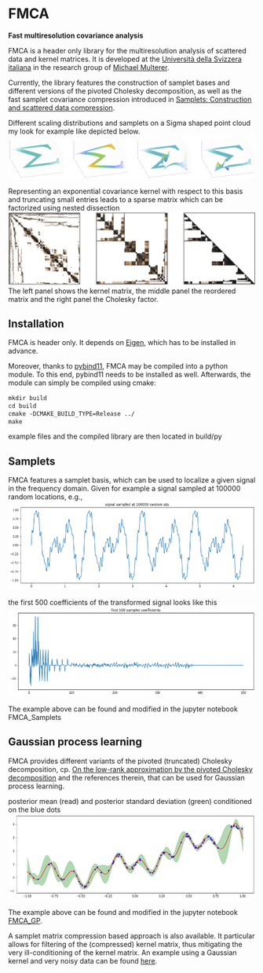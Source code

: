 # FMCA
**Fast multiresolution covariance analysis**

FMCA is a header only library for the multiresolution analysis of scattered data and kernel matrices. It is developed
at the [Università della Svizzera italiana](https://www.usi.ch) in the research group of [Michael Multerer](http://usi.to/3ps).

Currently, the library features the construction of samplet bases and different versions of the pivoted Cholesky decomposition,
as well as the fast samplet covariance compression introduced in 
[Samplets: Construction and scattered data compression](https://doi.org/10.1016/j.jcp.2022.111616).

Different scaling distributions and samplets on a Sigma shaped point cloud my look for example like depicted below.
![What is this](assets/samplets.png)

Representing an exponential covariance kernel with respect to this basis and truncating small entries leads to a sparse matrix
which can be factorized using nested dissection
![What is this](assets/compressed_kernel.png)
The left panel shows the kernel matrix, the middle panel the reordered matrix and the right panel the Cholesky factor.


## Installation
FMCA is header only. It depends on [Eigen](https://eigen.tuxfamily.org),
which has to be installed in advance.

Moreover, thanks to [pybind11](https://github.com/pybind/pybind11), FMCA may be compiled into a python module.
To this end, pybind11 needs to be installed as well. Afterwards, the module can simply be compiled using cmake:
```
mkdir build
cd build
cmake -DCMAKE_BUILD_TYPE=Release ../
make
```
example files and the compiled library are then located in build/py

## Samplets

FMCA features a samplet basis, which can be used to localize a given signal in the frequency domain. Given for example a
signal sampled at 100000 random locations, e.g.,
![What is this](assets/signal.png)

the first 500 coefficients of the transformed signal looks like this
![What is this](assets/Tsignal.png)

The example above can be found and modified in the jupyter notebook FMCA_Samplets

## Gaussian process learning

FMCA provides different variants of the pivoted (truncated) Cholesky decomposition, cp.
[On the low-rank approximation by the pivoted Cholesky decomposition](https://www.sciencedirect.com/science/article/pii/S0168927411001814)
and the references therein, that can be used for Gaussian process learning.

posterior mean (read) and posterior standard deviation (green) conditioned on the blue dots
![What is this](assets/gaussian_process.png)

The example above can be found and modified in the jupyter notebook [FMCA_GP](https://github.com/muchip/fmca/blob/master/py/FMCA_GP.ipynb).

A samplet matrix compression based approach is also available. It particular allows for filtering of the (compressed) kernel
matrix, thus mitigating the very ill-conditioning of the kernel matrix. An example using a Gaussian kernel and very noisy data
can be found [here](https://github.com/muchip/fmca/blob/master/py/FMCA_Samplet_GP_Filtering.ipynb).

